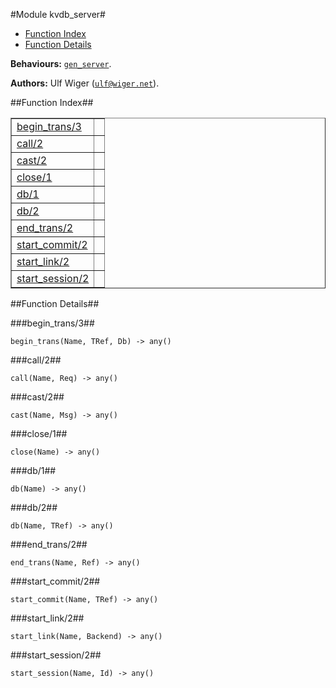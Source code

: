 

#Module kvdb_server#
* [Function Index](#index)
* [Function Details](#functions)


__Behaviours:__ [`gen_server`](gen_server.md).

__Authors:__ Ulf Wiger ([`ulf@wiger.net`](mailto:ulf@wiger.net)).<a name="index"></a>

##Function Index##


<table width="100%" border="1" cellspacing="0" cellpadding="2" summary="function index"><tr><td valign="top"><a href="#begin_trans-3">begin_trans/3</a></td><td></td></tr><tr><td valign="top"><a href="#call-2">call/2</a></td><td></td></tr><tr><td valign="top"><a href="#cast-2">cast/2</a></td><td></td></tr><tr><td valign="top"><a href="#close-1">close/1</a></td><td></td></tr><tr><td valign="top"><a href="#db-1">db/1</a></td><td></td></tr><tr><td valign="top"><a href="#db-2">db/2</a></td><td></td></tr><tr><td valign="top"><a href="#end_trans-2">end_trans/2</a></td><td></td></tr><tr><td valign="top"><a href="#start_commit-2">start_commit/2</a></td><td></td></tr><tr><td valign="top"><a href="#start_link-2">start_link/2</a></td><td></td></tr><tr><td valign="top"><a href="#start_session-2">start_session/2</a></td><td></td></tr></table>


<a name="functions"></a>

##Function Details##

<a name="begin_trans-3"></a>

###begin_trans/3##


`begin_trans(Name, TRef, Db) -> any()`

<a name="call-2"></a>

###call/2##


`call(Name, Req) -> any()`

<a name="cast-2"></a>

###cast/2##


`cast(Name, Msg) -> any()`

<a name="close-1"></a>

###close/1##


`close(Name) -> any()`

<a name="db-1"></a>

###db/1##


`db(Name) -> any()`

<a name="db-2"></a>

###db/2##


`db(Name, TRef) -> any()`

<a name="end_trans-2"></a>

###end_trans/2##


`end_trans(Name, Ref) -> any()`

<a name="start_commit-2"></a>

###start_commit/2##


`start_commit(Name, TRef) -> any()`

<a name="start_link-2"></a>

###start_link/2##


`start_link(Name, Backend) -> any()`

<a name="start_session-2"></a>

###start_session/2##


`start_session(Name, Id) -> any()`

